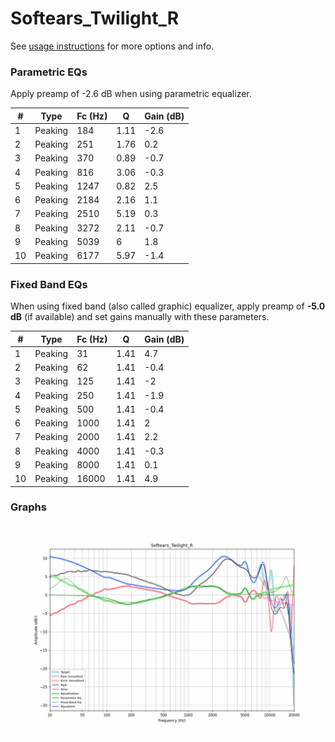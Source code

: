 # Softears_Twilight_R
See [usage instructions](https://github.com/jaakkopasanen/AutoEq#usage) for more options and info.

### Parametric EQs
Apply preamp of -2.6 dB when using parametric equalizer.

|   # | Type    |   Fc (Hz) |    Q |   Gain (dB) |
|-----|---------|-----------|------|-------------|
|   1 | Peaking |       184 | 1.11 |        -2.6 |
|   2 | Peaking |       251 | 1.76 |         0.2 |
|   3 | Peaking |       370 | 0.89 |        -0.7 |
|   4 | Peaking |       816 | 3.06 |        -0.3 |
|   5 | Peaking |      1247 | 0.82 |         2.5 |
|   6 | Peaking |      2184 | 2.16 |         1.1 |
|   7 | Peaking |      2510 | 5.19 |         0.3 |
|   8 | Peaking |      3272 | 2.11 |        -0.7 |
|   9 | Peaking |      5039 | 6    |         1.8 |
|  10 | Peaking |      6177 | 5.97 |        -1.4 |

### Fixed Band EQs
When using fixed band (also called graphic) equalizer, apply preamp of **-5.0 dB** (if available) and set gains manually with these parameters.

|   # | Type    |   Fc (Hz) |    Q |   Gain (dB) |
|-----|---------|-----------|------|-------------|
|   1 | Peaking |        31 | 1.41 |         4.7 |
|   2 | Peaking |        62 | 1.41 |        -0.4 |
|   3 | Peaking |       125 | 1.41 |        -2   |
|   4 | Peaking |       250 | 1.41 |        -1.9 |
|   5 | Peaking |       500 | 1.41 |        -0.4 |
|   6 | Peaking |      1000 | 1.41 |         2   |
|   7 | Peaking |      2000 | 1.41 |         2.2 |
|   8 | Peaking |      4000 | 1.41 |        -0.3 |
|   9 | Peaking |      8000 | 1.41 |         0.1 |
|  10 | Peaking |     16000 | 1.41 |         4.9 |

### Graphs
![](./Softears_Twilight_R.png)
